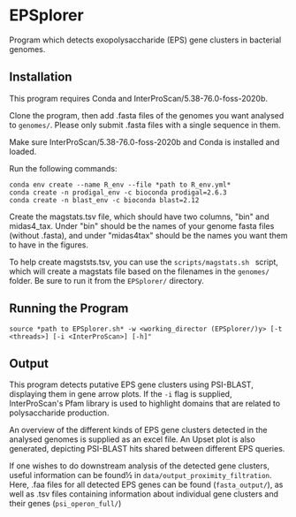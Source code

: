 # EPSplorer

Program which detects exopolysaccharide (EPS) gene clusters in bacterial genomes. 

## Installation

This program requires Conda and InterProScan/5.38-76.0-foss-2020b.

Clone the program, then add .fasta files of the genomes you want analysed to ```genomes/```. Please only submit .fasta files with a single sequence in them.

Make sure InterProScan/5.38-76.0-foss-2020b and Conda  is installed and loaded.

Run the following commands:

```
conda env create --name R_env --file *path to R_env.yml*
conda create -n prodigal_env -c bioconda prodigal=2.6.3
conda create -n blast_env -c bioconda blast=2.12
```

Create the magstats.tsv file, which should have two columns, "bin" and midas4_tax. Under "bin" should be the names of your genome fasta files (without .fasta), and under "midas4tax" should be the names you want them to have in the figures. 

To help create magststs.tsv, you can use the ```scripts/magstats.sh ``` script, which will create a magstats file based on the filenames in the ```genomes/``` folder. Be sure to run it from the ```EPSplorer/``` directory.

## Running the Program

```
source *path to EPSplorer.sh* -w <working_director (EPSplorer/)y> [-t <threads>] [-i <InterProScan>] [-h]"
```

## Output

This program detects putative EPS gene clusters using PSI-BLAST, displaying them in gene arrow plots. If the ```-i``` flag is supplied, InterProScan's Pfam library is used to highlight domains that are related to polysaccharide production. 

An overview of the different kinds of EPS gene clusters detected in the analysed genomes is supplied as an excel file. An Upset plot is also generated, depicting PSI-BLAST hits shared between different EPS queries. 

If one wishes to do downstream analysis of the detected gene clusters, useful information can be found½ in ```data/output_proximity_filtration```. Here, .faa files for all detected EPS genes can be found (```fasta_output/```), as well as .tsv files containing information about individual gene clusters and their genes  (```psi_operon_full/```)
